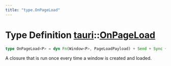 ```yaml
---
title: "type.OnPageLoad"
---
```


# Type Definition [tauri](/docs/api/rust/tauri/index.html)::​[OnPageLoad](/docs/api/rust/tauri/)

```rs
type OnPageLoad<P> = dyn Fn(Window<P>, PageLoadPayload) + Send + Sync + 'static;
```

A closure that is run once every time a window is created and loaded.
